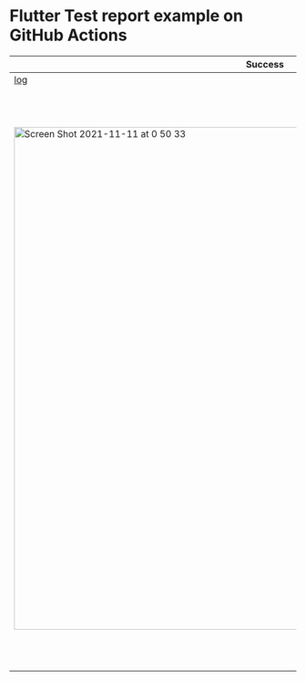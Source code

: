 # Flutter Test report example on GitHub Actions

|Success|Failure|
---|---
[log](https://github.com/sgr-ksmt/flutter_test_report_on_github_action_example/pull/1/checks?check_run_id=4167417578)|[log](https://github.com/sgr-ksmt/flutter_test_report_on_github_action_example/pull/2/checks?check_run_id=4167461917)
<img width="881" alt="Screen Shot 2021-11-11 at 0 50 33" src="https://user-images.githubusercontent.com/9350581/141146103-4f9c4cba-86b6-4415-8972-5235ce8e1920.png">|<img width="1016" alt="Screen Shot 2021-11-11 at 0 50 48" src="https://user-images.githubusercontent.com/9350581/141146189-795dca15-f83d-48b4-9939-66788d677538.png">

